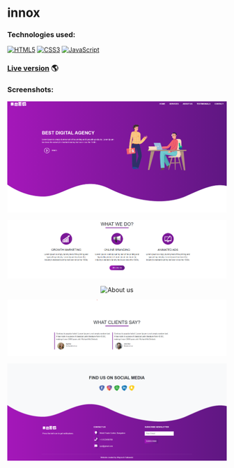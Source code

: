 # innox

### Technologies used:

[![HTML5](https://img.shields.io/badge/-HTML5-E34F26?style=flat-square&logo=html5&logoColor=white)]()
[![CSS3](https://img.shields.io/badge/-CSS3-1572B6?style=flat-square&logo=css3)]()
[![JavaScript](https://img.shields.io/badge/-JavaScript-yellow?style=flat-square&logo=javascript&logoColor=white)]()

### [Live version](https://wojciechxfalkowski.github.io/best-digital-agency/) 🌎

### Screenshots:

<p align="center">
  <img src="https://github.com/WojciechxFalkowski/best-digital-agency/blob/main/images/home.png?raw=true" alt="Home page"/>
</p>
<p align="center">
  <img src="./images/services.png?raw=true" alt="Services"/>
</p>
<p align="center">
  <img src="https://github.com/WojciechxFalkowski/best-digital-agency/images/about-us.png?raw=true" alt="About us"/>
</p>
<p align="center">
  <img src="https://github.com/WojciechxFalkowski/best-digital-agency/blob/main/images/testimonials.png?raw=true" alt="Testimonials"/>
</p>
<p align="center">
  <img src="https://github.com/WojciechxFalkowski/best-digital-agency/blob/main/images/contact-us.png?raw=true" alt="Contact us"/>
</p>
